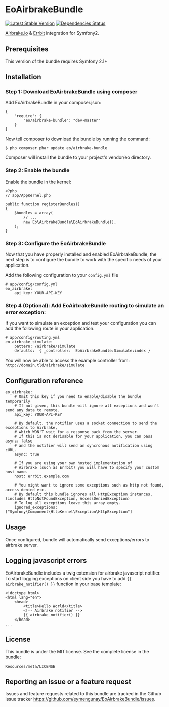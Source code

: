 # EoAirbrakeBundle

[![Latest Stable Version](https://poser.pugx.org/eo/airbrake-bundle/v/stable.png)](https://packagist.org/packages/eo/airbrake-bundle)
[![Dependencies Status](https://www.versioneye.com/php/eo:airbrake-bundle/dev-master/badge.png)](https://www.versioneye.com/php/eo:airbrake-bundle)

[Airbrake.io](https://airbrake.io) & [Errbit](https://github.com/errbit/errbit) integration for Symfony2.

## Prerequisites
This version of the bundle requires Symfony 2.1+

## Installation

### Step 1: Download EoAirbrakeBundle using composer
Add EoAirbrakeBundle in your composer.json:

```
{
    "require": {
        "eo/airbrake-bundle": "dev-master"
    }
}
```

Now tell composer to download the bundle by running the command:

```
$ php composer.phar update eo/airbrake-bundle
```

Composer will install the bundle to your project's vendor/eo directory.

### Step 2: Enable the bundle
Enable the bundle in the kernel:

```
<?php
// app/AppKernel.php

public function registerBundles()
{
    $bundles = array(
        // ...
        new Eo\AirbrakeBundle\EoAirbrakeBundle(),
    );
}
```

### Step 3: Configure the EoAirbrakeBundle
Now that you have properly installed and enabled EoAirbrakeBundle, the next step is to configure the bundle to work with the specific needs of your application.

Add the following configuration to your `config.yml` file

```
# app/config/config.yml
eo_airbrake:
    api_key: YOUR-API-KEY
```

### Step 4 (Optional): Add EoAirbrakeBundle routing to simulate an error exception:
If you want to simulate an exception and test your configuration you can add the following route in your application.

```
# app/config/routing.yml
eo_airbrake_simulate:
    pattern: /airbrake/simulate
    defaults:  { _controller:  EoAirbrakeBundle:Simulate:index }
```
You will now be able to access the example controller from: `http://domain.tld/airbrake/simulate`


## Configuration reference

```
eo_airbrake:
    # Omit this key if you need to enable/disable the bundle temporarily 
    # If not given, this bundle will ignore all exceptions and won't send any data to remote.
    api_key: YOUR-API-KEY

    # By default, the notifier uses a socket connection to send the exceptions to Airbrake, 
    # which WON'T wait for a response back from the server. 
    # If this is not derisable for your application, you can pass async: false 
    # and the notifier will send an syncronous notification using cURL.
    async: true

    # If you are using your own hosted implementation of 
    # Airbrake (such as Errbit) you will have to specify your custom host name.
    host: errbit.example.com

    # You might want to ignore some exceptions such as http not found, access denied etc.
    # By default this bundle ignores all HttpException instances. (includes HttpNotFoundException, AccessDeniedException)
    # To log all exceptions leave this array empty.
    ignored_exceptions: ["Symfony\Component\HttpKernel\Exception\HttpException"]

```

## Usage
Once configured, bundle will automatically send exceptions/errors to airbrake server.

## Logging javascript errors
EoAirbrakeBundle includes a twig extension for airbrake javascript notifier. To start logging exceptions on client side you have to add `{{ airbrake_notifier() }}` function in your base template:
```
<!doctype html>
<html lang="en">
    <head>
        <title>Hello World</title>
        <!-- Airbrake notifier -->
        {{ airbrake_notifier() }}
    </head>
...
```

## License
This bundle is under the MIT license. See the complete license in the bundle:
```
Resources/meta/LICENSE
```

## Reporting an issue or a feature request
Issues and feature requests related to this bundle are tracked in the Github issue tracker https://github.com/eymengunay/EoAirbrakeBundle/issues.
